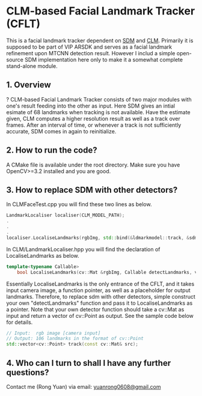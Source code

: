 # CLM-based Facial Landmark Tracker (CFLT)
This is a facial landmark tracker dependent on [SDM](https://github.com/zeusees/HyperLandmark) and [CLM](https://github.com/TadasBaltrusaitis/OpenFace). Primarily it is supposed to be part of VIP ARSDK and serves as a facial landmark refinement upon MTCNN detection result. However I includ a simple open-source SDM implementation here only to make it a somewhat complete stand-alone module. 

## 1. Overview
?
CLM-based Facial Landmark Tracker consists of two major modules with one's result feeding into the other as input. Here SDM gives an intial esimate of 68 landmarks when tracking is not available. Have the estimate given, CLM computes a higher resolution result as well as a track over frames. After an interval of time, or whenever a track is not sufficiently accurate, SDM comes in again to reinitialize.  

## 2. How to run the code?
A CMake file is available under the root directory. Make sure you have OpenCV>=3.2 installed and you are good.  

## 3. How to replace SDM with other detectors?
In CLMFaceTest.cpp you will find these two lines as below.  
```c++
LandmarkLocaliser localiser(CLM_MODEL_PATH);
.
.
.
localiser.LocaliseLandmarks(rgbImg, std::bind(&ldmarkmodel::track, &sdm, std::placeholders::_1), lmks);  
```

In CLM/LandmarkLocaliser.hpp you will find the declaration of LocaliseLandmarks as below.
```c++
template<typename Callable>
    bool LocaliseLandmarks(cv::Mat &rgbImg, Callable detectLandmarks, vector<cv::Point> &lmks2d)
```

Essentially LocaliseLandmarks is the only entrance of the CFLT, and it takes input camera image, a function pointer, as well as a placeholder for output landmarks. Therefore, to replace sdm with other detectors, simple construct your own "detectLandmarks" function and pass it to LocaliseLandmarks as a pointer. Note that your own detector function should take a cv::Mat as input and return a vector of cv::Point as output. See the sample code below for details.  

```c++
// Input:  rgb image [camera input]
// Output: 106 landmarks in the format of cv::Point
std::vector<cv::Point> track(const cv::Mat& src);
```

## 4. Who can I turn to shall I have any further questions?
Contact me (Rong Yuan) via email: yuanrong0608@gmail.com
